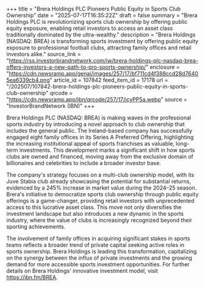 +++
title = "Brera Holdings PLC Pioneers Public Equity in Sports Club Ownership"
date = "2025-07-17T16:35:22Z"
draft = false
summary = "Brera Holdings PLC is revolutionizing sports club ownership by offering public equity exposure, enabling retail investors to access an asset class traditionally dominated by the ultra-wealthy."
description = "Brera Holdings (NASDAQ: BREA) is transforming sports investment by offering public equity exposure to professional football clubs, attracting family offices and retail investors alike."
source_link = "https://rss.investorbrandnetwork.com/iw/brera-holdings-plc-nasdaq-brea-offers-investors-a-new-path-to-pro-sports-ownership/"
enclosure = "https://cdn.newsramp.app/genai/images/257/17/bf711cd4f388ccd28d76405ea6339cb4.png"
article_id = 107842
feed_item_id = 17178
url = "/202507/107842-brera-holdings-plc-pioneers-public-equity-in-sports-club-ownership"
qrcode = "https://cdn.newsramp.app/ibn/qrcode/257/17/icyPP5a.webp"
source = "InvestorBrandNetwork (IBN)"
+++

<p>Brera Holdings PLC (NASDAQ: BREA) is making waves in the professional sports industry by introducing a novel approach to club ownership that includes the general public. The Ireland-based company has successfully engaged eight family offices in its Series A Preferred Offering, highlighting the increasing institutional appeal of sports franchises as valuable, long-term investments. This development marks a significant shift in how sports clubs are owned and financed, moving away from the exclusive domain of billionaires and celebrities to include a broader investor base.</p><p>The company's strategy focuses on a multi-club ownership model, with its Juve Stabia club already showcasing the potential for substantial returns, evidenced by a 245% increase in market value during the 2024–25 season. Brera's initiative to democratize sports club ownership through public equity offerings is a game-changer, providing retail investors with unprecedented access to this lucrative asset class. This move not only diversifies the investment landscape but also introduces a new dynamic in the sports industry, where the value of clubs is increasingly recognized beyond their sporting achievements.</p><p>The involvement of family offices in acquiring significant stakes in sports teams reflects a broader trend of private capital seeking active roles in sports ownership. Brera Holdings is leading this transformation, capitalizing on the synergy between the influx of private investments and the growing demand for more accessible sports investment opportunities. For further details on Brera Holdings' innovative investment model, visit <a href='https://ibn.fm/BREA' rel='nofollow' target='_blank'>https://ibn.fm/BREA</a>.</p>
